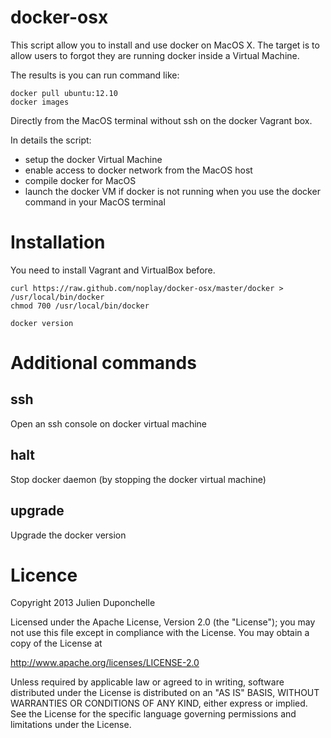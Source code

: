 docker-osx
==========

This script allow you to install and use docker on MacOS X.
The target is to allow users to forgot they are running docker
inside a Virtual Machine.

The results is you can run command like:
```
docker pull ubuntu:12.10
docker images
```
Directly from the MacOS terminal without ssh on the docker Vagrant box.


In details the script:
* setup the docker Virtual Machine
* enable access to docker network from the MacOS host
* compile docker for MacOS
* launch the docker VM if docker is not running when you use the docker command in your MacOS terminal

# Installation

You need to install Vagrant and VirtualBox before. 

```
curl https://raw.github.com/noplay/docker-osx/master/docker > /usr/local/bin/docker
chmod 700 /usr/local/bin/docker

docker version
```

# Additional commands

## ssh

Open an ssh console on docker virtual machine

## halt

Stop docker daemon (by stopping the docker virtual machine)

## upgrade

Upgrade the docker version


# Licence
Copyright 2013 Julien Duponchelle

Licensed under the Apache License, Version 2.0 (the "License");
you may not use this file except in compliance with the License.
You may obtain a copy of the License at

http://www.apache.org/licenses/LICENSE-2.0

Unless required by applicable law or agreed to in writing, software
distributed under the License is distributed on an "AS IS" BASIS,
WITHOUT WARRANTIES OR CONDITIONS OF ANY KIND, either express or implied.
See the License for the specific language governing permissions and
limitations under the License.


